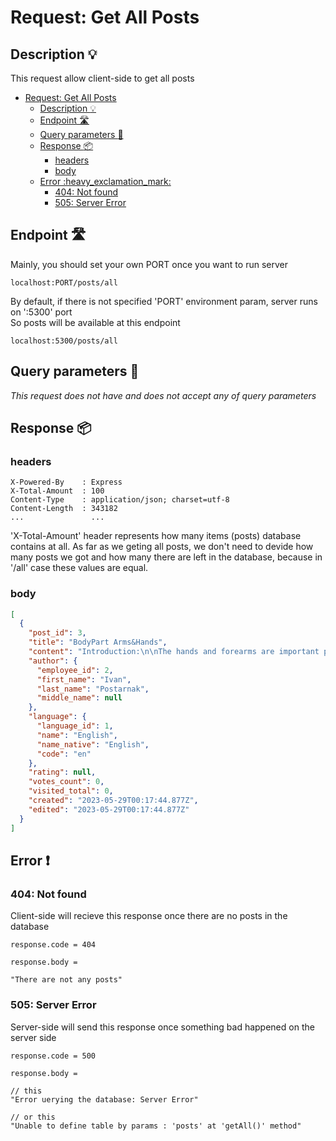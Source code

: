 # Request: Get All Posts

## Description :bulb:
This request allow client-side to get all posts  
- [Request: Get All Posts](#request-get-all-posts)
  - [Description :bulb:](#description-bulb)
  - [Endpoint :motorway:](#endpoint-motorway)
  - [Query parameters :pencil:](#query-parameters-pencil)
  - [Response :package:](#response-package)
    - [headers](#headers)
    - [body](#body)
  - [Error :heavy\_exclamation\_mark:](#error-heavy_exclamation_mark)
    - [404: Not found](#404-not-found)
    - [505: Server Error](#505-server-error)

## Endpoint :motorway:
Mainly, you should set your own PORT once you want to run server
```
localhost:PORT/posts/all
```
By default, if there is not specified 'PORT' environment param, server runs on ':5300' port    
So posts will be available at this endpoint
```
localhost:5300/posts/all
```

## Query parameters :pencil:    
*This request does not have and does not accept any of query parameters*


## Response :package:
### headers
```
X-Powered-By    : Express
X-Total-Amount  : 100
Content-Type    : application/json; charset=utf-8
Content-Length  : 343182
...               ...
```
'X-Total-Amount' header represents how many items (posts) database contains at all. As far as we geting all posts, we don't need to devide how many posts we got and how many there are left in the database, because in '/all' case these values are equal.
### body
```json
[
  {
    "post_id": 3,
    "title": "BodyPart Arms&Hands",
    "content": "Introduction:\n\nThe hands and forearms are important parts of our body that enable us to perform various movements and perform tasks of everyday life. They consist of various structures, including bones, muscles, tendons, and joints. In this part, we ... we can enjoy freedom of movement, effectively perform tasks and fully participate in everyday life. Take care and take care of these important parts of your body, and they will serve you for many years.",
    "author": {
      "employee_id": 2,
      "first_name": "Ivan",
      "last_name": "Postarnak",
      "middle_name": null
    },
    "language": {
      "language_id": 1,
      "name": "English",
      "name_native": "English",
      "code": "en"
    },
    "rating": null,
    "votes_count": 0,
    "visited_total": 0,
    "created": "2023-05-29T00:17:44.877Z",
    "edited": "2023-05-29T00:17:44.877Z"
  }
]
```
## Error :heavy_exclamation_mark:
### 404: Not found
Client-side will recieve this response once there are no posts in the database
```
response.code = 404
```
```
response.body =

"There are not any posts"
```
### 505: Server Error
Server-side will send this response once something bad happened on the server side
```
response.code = 500
```
```
response.body =

// this
"Error uerying the database: Server Error"

// or this
"Unable to define table by params : 'posts' at 'getAll()' method"
```